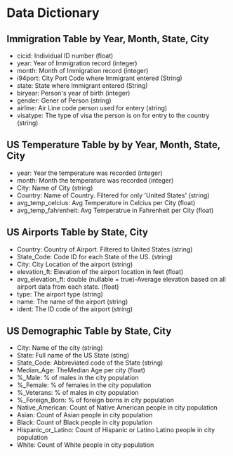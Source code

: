 # **Data Dictionary**
## Immigration Table by Year, Month, State, City
 * cicid: Individual ID number (float)
 * year: Year of Immigration record (integer)
 * month: Month of Immigration record (integer)
 * i94port: City Port Code where Immigrant entered (String)
 * state: State where Immigrant entered (String)
 * biryear: Person's year of birth (integer)
 * gender: Gener of Person (string)
 * airline: Air Line code person used for entery (string)
 * visatype: The type of visa the person is on for entry to the country (string)

## US Temperature Table by by Year, Month, State, City
 * year: Year the temperature was recorded (integer)
 * month: Month the temperature was recorded (integer)
 * City: Name of City (string)
 * Country: Name of Country. Filtered for only 'United States' (string)
 * avg_temp_celcius: Avg Temperature in Celcius per City (float)
 * avg_temp_fahrenheit: Avg Temperatrue in Fahrenheit per City (float)


## US Airports Table by State, City
 * Country: Country of Airport. Filtered to United States (string)
 * State_Code: Code ID for each State of the US. (string)
 * City: City Location of the airport (string)
 * elevation_ft:  Elevation of the airport location in feet (float)
 * avg_elevation_ft: double (nullable = true)-Average elevation based on all airport data from each state. (float)
 * type: The airport type (string)
 * name: The name of the airport (string)
 * ident: The ID code of the airport (string)
  
## US Demographic Table by State, City
 * City: Name of the city (string)
 * State: Full name of the US State (sting)
 * State_Code: Abbreviated code of the State (string)
 * Median_Age: TheMedian Age per city (float)
 * %_Male: % of males in the city population
 * %_Female: % of females in the city population
 * %_Veterans: % of males in city population
 * %_Foreign_Born: % of foreign borns in city population
 * Native_American: Count of Native American people in city population
 * Asian: Count of Asian people in city population
 * Black: Count of Black people in city population
 * Hispanic_or_Latino: Count of Hispanic or Latino Latino people in city population
 * White: Count of White people in city population